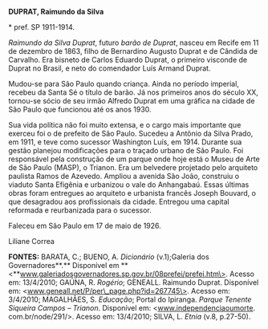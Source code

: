**DUPRAT, Raimundo da Silva**

\* pref. SP 1911-1914.

*Raimundo da Silva Duprat*, futuro *barão de Duprat*, nasceu em Recife
em 11 de dezembro de 1863, filho de Bernardino Augusto Duprat e de
Cândida de Carvalho. Era bisneto de Carlos Eduardo Duprat, o primeiro
visconde de Duprat no Brasil, e neto do comendador Luís Armand Duprat.

Mudou-se para São Paulo quando criança. Ainda no período imperial,
recebeu da Santa Sé o título de barão. Já nos primeiros anos do século
XX, tornou-se sócio de seu irmão Alfredo Duprat em uma gráfica na cidade
de São Paulo que funcionou até os anos 1930.

Sua vida política não foi muito extensa, e o cargo mais importante que
exerceu foi o de prefeito de São Paulo. Sucedeu a Antônio da Silva
Prado, em 1911, e teve como sucessor Washington Luís, em 1914. Durante
sua gestão planejou modificações para o traçado urbano de São Paulo. Foi
responsável pela construção de um parque onde hoje está o Museu de Arte
de São Paulo (MASP), o Trianon. Era um belvedere projetado pelo
arquiteto paulista Ramos de Azevedo. Ampliou a avenida São João,
construiu o viaduto Santa Efigênia e urbanizou o vale do Anhangabaú.
Essas últimas obras foram entregues ao arquiteto e urbanista francês
Joseph Bouvard, o que desagradou aos profissionais da cidade. Entregou
uma capital reformada e reurbanizada para o sucessor.

Faleceu em São Paulo em 17 de maio de 1926.

Liliane Correa

**FONTES:** BARATA, C.; BUENO, A. *Dicionário* (v.1);Galeria dos
Governadores**.** Disponível em
**\<**www.galeriadosgovernadores.sp.gov.br/08prefei/prefei.htm\>. Acesso
em: 13/4/2010; GAÚNA, R. *Rogério*; GENEALL. Raimundo Duprat. Disponível
em: \<www.geneall.net/P/per\_page.php?id=267745\>. Acesso em: 3/4/2010;
MAGALHÃES, S. *Educação*; Portal do Ipiranga. *Parque Tenente Siqueira
Campos – Trianon*. Disponível em: \<www.independenciaoumorte.
com.br/node/291/\>. Acesso em: 13/4/2010; SILVA, L. *Etnia* (v.8,
p.27-50).
